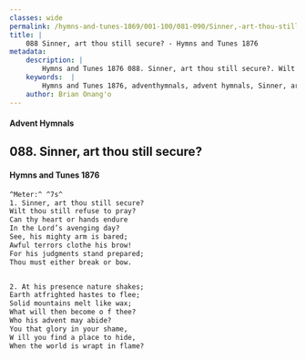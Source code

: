 ```yaml
---
classes: wide
permalink: /hymns-and-tunes-1869/001-100/081-090/Sinner,-art-thou-still-secure/
title: |
    088 Sinner, art thou still secure? - Hymns and Tunes 1876
metadata:
    description: |
        Hymns and Tunes 1876 088. Sinner, art thou still secure?. Wilt thou still refuse to pray? Can thy heart or hands endure  In the Lord’s avenging day? See, his mighty arm is bared; Awful terrors clothe his brow! For his judgments stand prepared;  Thou must either break or bow. 
    keywords:  |
        Hymns and Tunes 1876, adventhymnals, advent hymnals, Sinner, art thou still secure?, Wilt thou still refuse to pray?, 
    author: Brian Onang'o
---
```


#### Advent Hymnals
## 088. Sinner, art thou still secure?
####  Hymns and Tunes 1876

```txt
^Meter:^ ^7s^
1. Sinner, art thou still secure?
Wilt thou still refuse to pray?
Can thy heart or hands endure 
In the Lord’s avenging day?
See, his mighty arm is bared;
Awful terrors clothe his brow!
For his judgments stand prepared; 
Thou must either break or bow.


2. At his presence nature shakes;
Earth atfrighted hastes to flee; 
Solid mountains melt like wax;
What will then become o f thee? 
Who his advent may abide?
You that glory in your shame,
W ill you find a place to hide,
When the world is wrapt in flame?
```